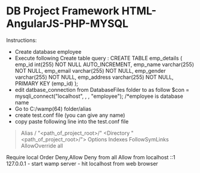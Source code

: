 # DB Project Framework HTML-AngularJS-PHP-MYSQL

Instructions:
  - Create database employee
  - Execute following Create table query :
  CREATE TABLE emp_details (
emp_id int(255) NOT NULL AUTO_INCREMENT,
emp_name varchar(255) NOT NULL,
emp_email varchar(255) NOT NULL,
emp_gender varchar(255) NOT NULL,
emp_address varchar(255) NOT NULL,
PRIMARY KEY (emp_id)
);
  - edit datbase_connection from DatabaseFiles folder to as follow
  $con = mysqli_connect("localhost", <username>, <password>, "employee");  /*employee is database name
- Go to C:/wamp(64) folder/alias
- create test.conf file (you can give any name)
- copy paste following line into the test.conf file
> Alias / "<path_of_project_root>/" 
<Directory "<path_of_project_root>/">
   Options Indexes FollowSymLinks
    AllowOverride all
  <IfDefine APACHE24>
    Require local
  </IfDefine>
  <IfDefine !APACHE24>
    Order Deny,Allow
	  Deny from all
	  Allow from localhost ::1 127.0.0.1
	</IfDefine>
</Directory>
- start wamp server
- hit localhost from web browser
